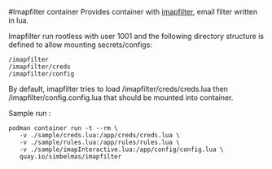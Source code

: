 #Imapfilter container
Provides container with [imapfilter](https://github.com/lefcha/imapfilter), email filter written in lua.


Imapfilter run rootless with user 1001 and the following directory structure is defined to allow mounting secrets/configs:
```
/imapfilter
/imapfilter/creds
/imapfilter/config
```

By default, imapfilter tries to load /imapfilter/creds/creds.lua then /imapfilter/config.config.lua that should be mounted into container.

Sample run :
```
podman container run -t --rm \
   -v ./sample/creds.lua:/app/creds/creds.lua \
   -v ./sample/rules.lua:/app/rules/rules.lua \
   -v ./sample/imapInteractive.lua:/app/config/config.lua \
   quay.io/simbelmas/imapfilter
```
